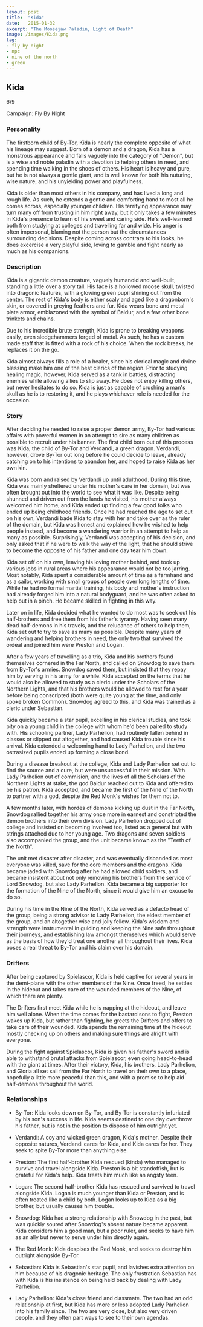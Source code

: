 ```yaml
---
layout: post
title:  "Kida"
date:   2015-01-32
excerpt: "The Moosejaw Paladin, Light of Death"
image: /images/Kida.png
tag:
- fly by night
- npc
- nine of the north
- green
---
```


## Kida

6/9

Campaign: Fly By Night

### Personality

The firstborn child of By-Tor, Kida is nearly the complete opposite of what his lineage may suggest. Born of a demon and a dragon, Kida has a monstrous appearance and falls vaguely into the category of "Demon", but is a wise and noble paladin with a devotion to helping others in need, and spending time walking in the shoes of others. His heart is heavy and pure, but he is not always a gentle giant, and is well known for both his nuturing, wise nature, and his unyielding power and playfulness.

Kida is older than most others in his company, and has lived a long and rough life. As such, he extends a gentle and comforting hand to most all he comes across, especially younger children. His terrifying appearance may turn many off from trusting in him right away, but it only takes a few minutes in Kida's presence to learn of his sweet and caring side. He's well-learned both from studying at colleges and travelling far and wide. His anger is often impersonal, blaming not the person but the circumstances surrounding decisions. Despite coming across contrary to his looks, he does excercise a very playful side, loving to gamble and fight nearly as much as his companions.

### Description

Kida is a gigantic demon creature, vaguely humanoid and well-built, standing a little over a story tall. His face is a hollowed moose skull, twisted into dragonic features, with a glowing green pupil shining out from the center. The rest of Kida's body is either scaly and aged like a dragonborn's skin, or covered in greying feathers and fur. Kida wears bone and metal plate armor, emblazoned with the symbol of Baldur, and a few other bone trinkets and chains. 

Due to his incredible brute strength, Kida is prone to breaking weapons easily, even sledgehammers forged of metal. As such, he has a custom made staff that is fitted with a rock of his choice. When the rock breaks, he replaces it on the go.

Kida almost always fills a role of a healer, since his clerical magic and divine blessing make him one of the best clerics of the region. Prior to studying healing magic, however, Kida served as a tank in battles, distracting enemies while allowing allies to slip away. He does not enjoy killing others, but never hesitates to do so. Kida is just as capable of crushing a man's skull as he is to restoring it, and he plays whichever role is needed for the occasion.

### Story

After deciding he needed to raise a proper demon army, By-Tor had various affairs with powerful women in an attempt to sire as many children as possible to recruit under his banner. The first child born out of this process was Kida, the child of By-Tor and Verdandi, a green dragon. Verdandi, however, drove By-Tor out long before he could decide to leave, already catching on to his intentions to abandon her, and hoped to raise Kida as her own kin.

Kida was born and raised by Verdandi up until adulthood. During this time, Kida was mainly sheltered under his mother's care in her domain, but was often brought out into the world to see what it was like. Despite being shunned and driven out from the lands he visited, his mother always welcomed him home, and Kida ended up finding a few good folks who ended up being childhood friends. Once he had reached the age to set out on his own, Verdandi bade Kida to stay with her and take over as the ruler of the domain, but Kida was honest and explained how he wished to help people instead, and become a wandering warrior in an attempt to help as many as possible. Surprisingly, Verdandi was accepting of his decision, and only asked that if he were to walk the way of the light, that he should strive to become the opposite of his father and one day tear him down.

Kida set off on his own, leaving his loving mother behind, and took up various jobs in rural areas where his appearance would not be too jarring. Most notably, Kida spent a considerable amount of time as a farmhand and as a sailor, working with small groups of people over long lengths of time. While he had no formal martial training, his body and mother's instruction had already forged him into a natural bodyguard, and he was often asked to help out in a pinch. He became skilled in fighting in this way.

Later on in life, Kida decided what he wanted to do most was to seek out his half-brothers and free them from his father's tyranny. Having seen many dead half-demons in his travels, and the relucance of others to help them, Kida set out to try to save as many as possible. Despite many years of wandering and helping brothers in need, the only two that survived the ordeal and joined him were Preston and Logan.

After a few years of travelling as a trio, Kida and his brothers found themselves cornered in the Far North, and called on Snowdog to save them from By-Tor's armies. Snowdog saved them, but insisted that they repay him by serving in his army for a while. Kida accepted on the terms that he would also be allowed to study as a cleric under the Scholars of the Northern Lights, and that his brothers would be allowed to rest for a year before being conscripted (both were quite young at the time, and only spoke broken Common). Snowdog agreed to this, and Kida was trained as a cleric under Sebastian.

Kida quickly became a star pupil, excelling in his clerical studies, and took pity on a young child in the college with whom he'd been paired to study with. His schooling partner, Lady Parhelion, had routinely fallen behind in classes or slipped out altogether, and had caused Kida trouble since his arrival. Kida extended a welcoming hand to Lady Parhelion, and the two ostrasized pupils ended up forming a close bond. 

During a disease breakout at the college, Kida and Lady Parhelion set out to find the source and a cure, but were unsuccessful in their mission. With Lady Parhelion out of commision, and the lives of all the Scholars of the Northern Lights at stake, the god Baldur reached out to Kida and offered to be his patron. Kida accepted, and became the first of the Nine of the North to partner with a god, despite the Red Monk's wishes for them not to.

A few months later, with hordes of demons kicking up dust in the Far North, Snowdog rallied together his army once more in earnest and constripted the demon brothers into their own division. Lady Parhelion dropped out of college and insisted on becoming involved too, listed as a general but with strings attached due to her young age. Two dragons and seven soldiers also accompanied the group, and the unit became known as the "Teeth of the North".

The unit met disaster after disaster, and was eventually disbanded as most everyone was killed, save for the core members and the dragons. Kida became jaded with Snowdog after he had allowed child soldiers, and became insistent about not only removing his brothers from the service of Lord Snowdog, but also Lady Parhelion. Kida became a big supporter for the formation of the Nine of the North, since it would give him an excuse to do so.

During his time in the Nine of the North, Kida served as a defacto head of the group, being a strong advisor to Lady Parhelion, the eldest member of the group, and an altogether wise and jolly fellow. Kida's wisdom and strength were instrumental in guiding and keeping the Nine safe throughout their journeys, and establishing law amongst themselves which would serve as the basis of how they'd treat one another all throughout their lives. Kida poses a real threat to By-Tor and his claim over his domain.


### Drifters

After being captured by Spielascor, Kida is held captive for several years in the demi-plane with the other members of the Nine. Once freed, he settles in the hideout and takes care of the wounded members of the Nine, of which there are plenty.

The Drifters first meet Kida while he is napping at the hideout, and leave him well alone. When the time comes for the bastard sons to fight, Preston wakes up Kida, but rather than fighting, he greets the Drifters and offers to take care of their wounded. Kida spends the remaining time at the hideout mostly checking up on others and making sure things are alright with everyone.

During the fight against Spielascor, Kida is given his father's sword and is able to withstand brutal attacks from Spielascor, even going head-to-head with the giant at times. After their victory, Kida, his brothers, Lady Parhelion, and Gloria all set sail from the Far North to travel on their own to a place, hopefully a little more peaceful than this, and with a promise to help aid half-demons throughout the world.


### Relationships

- By-Tor: Kida looks down on By-Tor, and By-Tor is constantly infuriated by his son's success in life. Kida seems destined to one day overthrow his father, but is not in the position to dispose of him outright yet.

- Verdandi: A coy and wicked green dragon, Kida's mother. Despite their opposite natures, Verdandi cares for Kida, and Kida cares for her. They seek to spite By-Tor more than anything else.

- Preston: The first half-brother Kida rescued (kinda) who managed to survive and travel alongside Kida. Preston is a bit standoffish, but is grateful for Kida's help. Kida treats him much like an angsty teen.

- Logan: The second half-brother Kida has rescued and survived to travel alongside Kida. Logan is much younger than Kida or Preston, and is often treated like a child by both. Logan looks up to Kida as a big brother, but usually causes him trouble. 

- Snowdog: Kida had a strong relationship with Snowdog in the past, but was quickly soured after Snowdog's absent nature became apparent. Kida considers him a good man, but a poor ruler, and seeks to have him as an ally but never to serve under him directly again.

- The Red Monk: Kida despises the Red Monk, and seeks to destroy him outright alongside By-Tor.

- Sebastian: Kida is Sebastian's star pupil, and lavishes extra attention on him because of his dragonic heritage. The only frustration Sebastian has with Kida is his insistence on being held back by dealing with Lady Parhelion.

- Lady Parhelion:  Kida's close friend and classmate. The two had an odd relationship at first, but Kida has more or less adopted Lady Parhelion into his family since. The two are very close, but also very driven people, and they often part ways to see to their own agendas.


